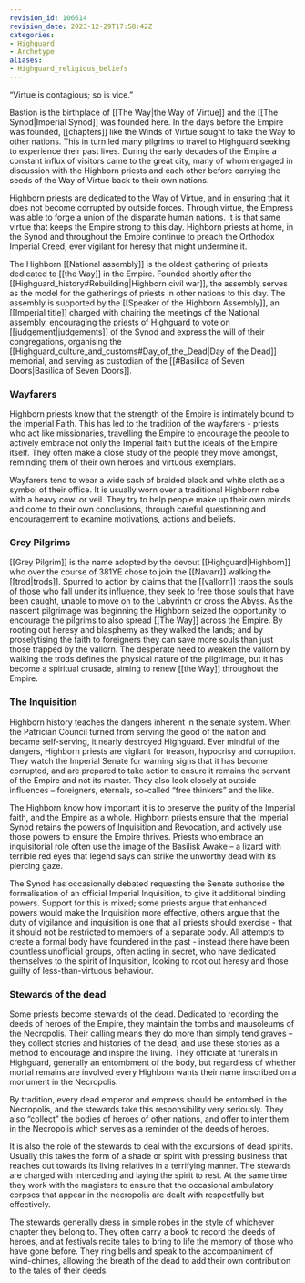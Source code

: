 ```yaml
---
revision_id: 106614
revision_date: 2023-12-29T17:58:42Z
categories:
- Highguard
- Archetype
aliases:
- Highguard_religious_beliefs
---
```


“Virtue is contagious; so is vice.”

Bastion is the birthplace of [[The Way|the Way of Virtue]] and the [[The Synod|Imperial Synod]] was founded here. In the days before the Empire was founded, [[chapters]] like the Winds of Virtue sought to take the Way to other nations. This in turn led many pilgrims to travel to Highguard seeking to experience their past lives. During the early decades of the Empire a constant influx of visitors came to the great city, many of whom engaged in discussion with the Highborn priests and each other before carrying the seeds of the Way of Virtue back to their own nations.

Highborn priests are dedicated to the Way of Virtue, and in ensuring that it does not become corrupted by outside forces. Through virtue, the Empress was able to forge a union of the disparate human nations. It is that same virtue that keeps the Empire strong to this day. Highborn priests at home, in the Synod and throughout the Empire continue to preach the Orthodox Imperial Creed, ever vigilant for heresy that might undermine it.

The Highborn [[National assembly]] is the oldest gathering of priests dedicated to [[the Way]] in the Empire. Founded shortly after the [[Highguard_history#Rebuilding|Highborn civil war]], the assembly serves as the model for the gatherings of priests in other nations to this day. The assembly is supported by the [[Speaker of the Highborn Assembly]], an [[Imperial title]] charged with chairing the meetings of the National assembly, encouraging the priests of Highguard to vote on [[judgement|judgements]] of the Synod and express the will of their congregations, organising the [[Highguard_culture_and_customs#Day_of_the_Dead|Day of the Dead]] memorial, and serving as custodian of the [[#Basilica of Seven Doors|Basilica of Seven Doors]].

### Wayfarers
Highborn priests know that the strength of the Empire is intimately bound to the Imperial Faith. This has led to the tradition of the wayfarers - priests who act like missionaries, travelling the Empire to encourage the people to actively embrace not only the Imperial faith but the ideals of the Empire itself. They often make a close study of the people they move amongst, reminding them of their own heroes and virtuous exemplars.

Wayfarers tend to wear a wide sash of braided black and white cloth as a symbol of their office. It is usually worn over a traditional Highborn robe with a heavy cowl or veil. They try to help people make up their own minds and come to their own conclusions, through careful questioning and encouragement to examine motivations, actions and beliefs.
### Grey Pilgrims
[[Grey Pilgrim]] is the name adopted by the devout [[Highguard|Highborn]] who over the course of 381YE chose to join the [[Navarr]] walking the [[trod|trods]]. Spurred to action by claims that the [[vallorn]] traps the souls of those who fall under its influence, they seek to free those souls that have been caught, unable to move on to the Labyrinth or cross the Abyss. As the nascent pilgrimage was beginning the Highborn seized the opportunity to encourage the pilgrims to also spread [[The Way]] across the Empire. By rooting out heresy and blasphemy as they walked the lands; and by proselytising the faith to foreigners they can save more souls than just those trapped by the vallorn. The desperate need to weaken the vallorn by walking the trods defines the physical nature of the pilgrimage, but it has become a spiritual crusade, aiming to renew [[the Way]] throughout the Empire.


### The Inquisition
Highborn history teaches the dangers inherent in the senate system. When the Patrician Council turned from serving the good of the nation and became self-serving, it nearly destroyed Highguard. Ever mindful of the dangers, Highborn priests are vigilant for treason, hypocrisy and corruption. They watch the Imperial Senate for warning signs that it has become corrupted, and are prepared to take action to ensure it remains the servant of the Empire and not its master. They also look closely at outside influences – foreigners, eternals, so-called “free thinkers” and the like. 

The Highborn know how important it is to preserve the purity of the Imperial faith, and the Empire as a whole. Highborn priests ensure that the Imperial Synod retains the powers of Inquisition and Revocation, and actively use those powers to ensure the Empire thrives. Priests who embrace an inquisitorial role often use the image of the Basilisk Awake – a lizard with terrible red eyes that legend says can strike the unworthy dead with its piercing gaze.

The Synod has occasionally debated requesting the Senate authorise the formalisation of an official Imperial Inquisition, to give it additional binding powers. Support for this is mixed; some priests argue that enhanced powers would make the Inquisition more effective, others argue that the duty of vigilance and inquisition is one that all priests should exercise - that it should not be restricted to members of a separate body. All attempts to create a formal body have foundered in the past - instead there have been countless unofficial groups, often acting in secret, who have dedicated themselves to the spirit of Inquisition, looking to root out heresy and those guilty of less-than-virtuous behaviour.


### Stewards of the dead
Some priests become stewards of the dead. Dedicated to recording the deeds of heroes of the Empire, they maintain the tombs and mausoleums of the Necropolis. Their calling means they do more than simply tend graves – they collect stories and histories of the dead, and use these stories as a method to encourage and inspire the living. They officiate at funerals in Highguard, generally an entombment of the body, but regardless of whether mortal remains are involved every Highborn wants their name inscribed on a monument in the Necropolis.

By tradition, every dead emperor and empress should be entombed in the Necropolis, and the stewards take this responsibility very seriously. They also “collect” the bodies of heroes of other nations, and offer to inter them in the Necropolis which serves as a reminder of the deeds of heroes. 

It is also the role of the stewards to deal with the excursions of dead spirits. Usually this takes the form of a shade or spirit with pressing business that reaches out towards its living relatives in a terrifying manner. The stewards are charged with interceding and laying the spirit to rest. At the same time they work with the magisters to ensure that the occasional ambulatory corpses that appear in the necropolis are dealt with respectfully but effectively.

The stewards generally dress in simple robes in the style of whichever chapter they belong to. They often carry a book to record the deeds of heroes, and at festivals recite tales to bring to life the memory of those who have gone before. They ring bells and speak to the accompaniment of wind-chimes, allowing the breath of the dead to add their own contribution to the tales of their deeds.




